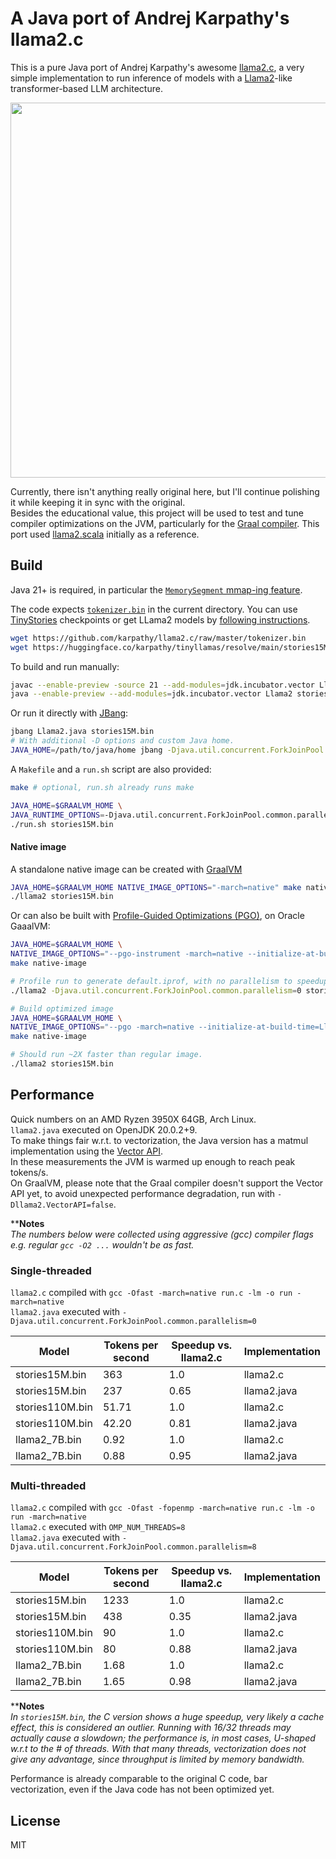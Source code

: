 # A Java port of Andrej Karpathy's llama2.c

This is a pure Java port of Andrej Karpathy's awesome [llama2.c](https://github.com/karpathy/llama2.c), a very simple implementation
to run inference of models with a [Llama2](https://arxiv.org/pdf/2302.13971.pdf)-like transformer-based LLM architecture.  

<p align="center">
  <img width="600" src="https://github.com/mukel/llama2.java/assets/1896283/66a8a650-f1a9-4540-9587-b112294e5e6b">
</p>

Currently, there isn't anything really original here, but I'll continue polishing it while keeping it in sync with the original.  
Besides the educational value, this project will be used to test and tune compiler optimizations on the JVM, particularly for the [Graal compiler](https://www.graalvm.org/latest/reference-manual/java/compiler).
This port used [llama2.scala](https://github.com/jrudolph/llama2.scala) initially as a reference.

## Build
Java 21+ is required, in particular the [`MemorySegment` mmap-ing feature](https://docs.oracle.com/en/java/javase/21/docs/api/java.base/java/nio/channels/FileChannel.html#map(java.nio.channels.FileChannel.MapMode,long,long,java.lang.foreign.Arena)).  

The code expects [`tokenizer.bin`](https://github.com/karpathy/llama2.c/raw/master/tokenizer.bin) in the current directory.
You can use [TinyStories](https://huggingface.co/karpathy/tinyllamas/tree/main) checkpoints or get LLama2 models by [following instructions](https://github.com/karpathy/llama2.c#metas-llama-2-models).

```bash
wget https://github.com/karpathy/llama2.c/raw/master/tokenizer.bin
wget https://huggingface.co/karpathy/tinyllamas/resolve/main/stories15M.bin
```

To build and run manually:
```bash
javac --enable-preview -source 21 --add-modules=jdk.incubator.vector Llama2.java
java --enable-preview --add-modules=jdk.incubator.vector Llama2 stories15M.bin
```

Or run it directly with [JBang](https://www.jbang.dev/):
```bash
jbang Llama2.java stories15M.bin
# With additional -D options and custom Java home.
JAVA_HOME=/path/to/java/home jbang -Djava.util.concurrent.ForkJoinPool.common.parallelism=0 -Dllama2.VectorAPI=false Llama2.java stories15M.bin
```

A `Makefile` and a `run.sh` script are also provided:

```bash
make # optional, run.sh already runs make

JAVA_HOME=$GRAALVM_HOME \
JAVA_RUNTIME_OPTIONS=-Djava.util.concurrent.ForkJoinPool.common.parallelism=8 \
./run.sh stories15M.bin
```

#### Native image

A standalone native image can be created with [GraalVM](https://www.graalvm.org/)
```bash
JAVA_HOME=$GRAALVM_HOME NATIVE_IMAGE_OPTIONS="-march=native" make native-image
./llama2 stories15M.bin
```

Or can also be built with [Profile-Guided Optimizations (PGO)](https://www.graalvm.org/dev/reference-manual/native-image/guides/optimize-native-executable-with-pgo), on Oracle GaaalVM:
```bash
JAVA_HOME=$GRAALVM_HOME \
NATIVE_IMAGE_OPTIONS="--pgo-instrument -march=native --initialize-at-build-time=Llama2 -Dllama2.VectorAPI=false" \
make native-image

# Profile run to generate default.iprof, with no parallelism to speedup profiling.
./llama2 -Djava.util.concurrent.ForkJoinPool.common.parallelism=0 stories15M.bin

# Build optimized image
JAVA_HOME=$GRAALVM_HOME \
NATIVE_IMAGE_OPTIONS="--pgo -march=native --initialize-at-build-time=Llama2 -Dllama2.VectorAPI=false" \
make native-image

# Should run ~2X faster than regular image.
./llama2 stories15M.bin
```

## Performance

Quick numbers on an AMD Ryzen 3950X 64GB, Arch Linux.  
`llama2.java` executed on OpenJDK 20.0.2+9.  
To make things fair w.r.t. to vectorization, the Java version has a matmul implementation using the [Vector API](https://openjdk.org/jeps/448).  
In these measurements the JVM is warmed up enough to reach peak tokens/s.  
On GraalVM, please note that the Graal compiler doesn't support the Vector API yet, to avoid unexpected performance degradation, run with `-Dllama2.VectorAPI=false`.

****Notes**  
*The numbers below were collected using aggressive (gcc) compiler flags e.g. regular `gcc -O2 ...` wouldn't be as fast.*

### Single-threaded

`llama2.c` compiled with `gcc -Ofast -march=native run.c -lm -o run -march=native`  
`llama2.java` executed with `-Djava.util.concurrent.ForkJoinPool.common.parallelism=0`

| Model | Tokens per second | Speedup vs. llama2.c | Implementation |  
| ------|------------------ | -------------------- | -------------- | 
| stories15M.bin  |   363 |  1.0 | llama2.c    |
| stories15M.bin  |   237 | 0.65 | llama2.java |
| stories110M.bin | 51.71 |  1.0 | llama2.c    |
| stories110M.bin | 42.20 | 0.81 | llama2.java |
| llama2_7B.bin   |  0.92 |  1.0 | llama2.c    |
| llama2_7B.bin   |  0.88 | 0.95 | llama2.java |

### Multi-threaded

`llama2.c` compiled with `gcc -Ofast -fopenmp -march=native run.c -lm -o run -march=native`  
`llama2.c` executed with `OMP_NUM_THREADS=8`  
`llama2.java` executed with `-Djava.util.concurrent.ForkJoinPool.common.parallelism=8`  

| Model | Tokens per second | Speedup vs. llama2.c | Implementation |  
| ------|------------------ | -------------------- | -------------- |
|  stories15M.bin |  1233 |  1.0 | llama2.c    |
|  stories15M.bin |   438 | 0.35 | llama2.java |
| stories110M.bin |    90 |  1.0 | llama2.c    |
| stories110M.bin |    80 | 0.88 | llama2.java |
|   llama2_7B.bin |  1.68 |  1.0 | llama2.c    |
|   llama2_7B.bin |  1.65 | 0.98 | llama2.java |

****Notes**  
*In `stories15M.bin`, the C version shows a huge speedup, very likely a cache effect, this is considered an outlier.
Running with 16/32 threads may actually cause a slowdown; the performance is, in most cases, U-shaped w.r.t to the # of threads.
With that many threads, vectorization does not give any advantage, since throughput is limited by memory bandwidth.*

Performance is already comparable to the original C code, bar vectorization, even if the Java code has not been optimized yet.

## License

MIT
